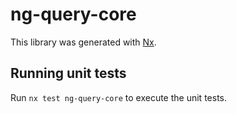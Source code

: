 # ng-query-core

This library was generated with [Nx](https://nx.dev).

## Running unit tests

Run `nx test ng-query-core` to execute the unit tests.
